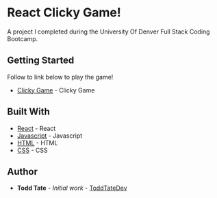 # React Clicky Game!
A project I completed during the University Of Denver Full Stack Coding Bootcamp. 
## Getting Started
Follow to link below to play the game!

* [Clicky Game](https://reactjs.org/) - Clicky Game


## Built With
* [React](https://reactjs.org/) - React
* [Javascript](https://www.javascript.com/) - Javascript
* [HTML](https://html.com/) - HTML
* [CSS](https://www.w3schools.com/css/) - CSS
## Author
* **Todd Tate** - *Initial work* - [ToddTateDev](https://github.com/ToddTateDev)

